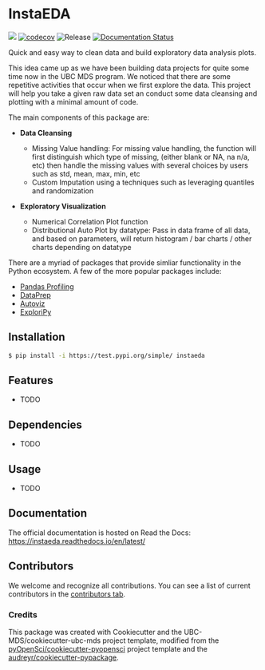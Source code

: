 # InstaEDA 

![](https://github.com/jufu/instaeda/workflows/build/badge.svg) [![codecov](https://codecov.io/gh/jufu/instaeda/branch/main/graph/badge.svg)](https://codecov.io/gh/jufu/instaeda) ![Release](https://github.com/jufu/instaeda/workflows/Release/badge.svg) [![Documentation Status](https://readthedocs.org/projects/instaeda/badge/?version=latest)](https://instaeda.readthedocs.io/en/latest/?badge=latest)

Quick and easy way to clean data and build exploratory data analysis plots.

This idea came up as we have been building data projects for quite some time now in the UBC MDS program. We noticed that there are some repetitive activities that occur when we first explore the data. This project will help you take a given raw data set an conduct some data cleansing and plotting with a minimal amount of code.

The main components of this package are:

- **Data Cleansing**
  - Missing Value handling: For missing value handling, the function will first distinguish which type of missing, (either blank or NA, na n/a, etc) then handle the missing values with several choices by users such as std, mean, max, min, etc
  - Custom Imputation using a techniques such as leveraging quantiles and randomization

- **Exploratory Visualization**
  - Numerical Correlation Plot function
  - Distributional Auto Plot by datatype: Pass in data frame of all data, and based on parameters, will return histogram / bar charts / other charts depending on datatype

There are a myriad of packages that provide simliar functionality in the Python ecosystem. A few of the more popular packages include:

- [Pandas Profiling](https://github.com/pandas-profiling/pandas-profiling)
- [DataPrep](https://docs.dataprep.ai/index.html)
- [Autoviz](https://pypi.org/project/autoviz/)
- [ExploriPy](https://pypi.org/project/ExploriPy/)

## Installation

```bash
$ pip install -i https://test.pypi.org/simple/ instaeda
```

## Features

- TODO

## Dependencies

- TODO

## Usage

- TODO

## Documentation

The official documentation is hosted on Read the Docs: https://instaeda.readthedocs.io/en/latest/

## Contributors

We welcome and recognize all contributions. You can see a list of current contributors in the [contributors tab](https://github.com/jufu/instaeda/graphs/contributors).

### Credits

This package was created with Cookiecutter and the UBC-MDS/cookiecutter-ubc-mds project template, modified from the [pyOpenSci/cookiecutter-pyopensci](https://github.com/pyOpenSci/cookiecutter-pyopensci) project template and the [audreyr/cookiecutter-pypackage](https://github.com/audreyr/cookiecutter-pypackage).

